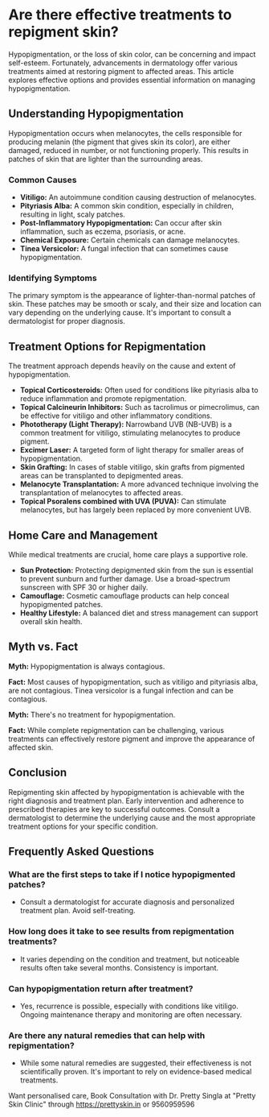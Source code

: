 # Are there effective treatments to repigment skin?

Hypopigmentation, or the loss of skin color, can be concerning and impact self-esteem. Fortunately, advancements in dermatology offer various treatments aimed at restoring pigment to affected areas. This article explores effective options and provides essential information on managing hypopigmentation.

## Understanding Hypopigmentation

Hypopigmentation occurs when melanocytes, the cells responsible for producing melanin (the pigment that gives skin its color), are either damaged, reduced in number, or not functioning properly. This results in patches of skin that are lighter than the surrounding areas.

### Common Causes

*   **Vitiligo:** An autoimmune condition causing destruction of melanocytes.
*   **Pityriasis Alba:** A common skin condition, especially in children, resulting in light, scaly patches.
*   **Post-Inflammatory Hypopigmentation:** Can occur after skin inflammation, such as eczema, psoriasis, or acne.
*   **Chemical Exposure:** Certain chemicals can damage melanocytes.
*   **Tinea Versicolor:** A fungal infection that can sometimes cause hypopigmentation.

### Identifying Symptoms

The primary symptom is the appearance of lighter-than-normal patches of skin. These patches may be smooth or scaly, and their size and location can vary depending on the underlying cause. It's important to consult a dermatologist for proper diagnosis.

## Treatment Options for Repigmentation

The treatment approach depends heavily on the cause and extent of hypopigmentation.

*   **Topical Corticosteroids:** Often used for conditions like pityriasis alba to reduce inflammation and promote repigmentation.
*   **Topical Calcineurin Inhibitors:** Such as tacrolimus or pimecrolimus, can be effective for vitiligo and other inflammatory conditions.
*   **Phototherapy (Light Therapy):** Narrowband UVB (NB-UVB) is a common treatment for vitiligo, stimulating melanocytes to produce pigment.
*   **Excimer Laser:** A targeted form of light therapy for smaller areas of hypopigmentation.
*   **Skin Grafting:** In cases of stable vitiligo, skin grafts from pigmented areas can be transplanted to depigmented areas.
*   **Melanocyte Transplantation:** A more advanced technique involving the transplantation of melanocytes to affected areas.
*   **Topical Psoralens combined with UVA (PUVA):** Can stimulate melanocytes, but has largely been replaced by more convenient UVB.

## Home Care and Management

While medical treatments are crucial, home care plays a supportive role.

*   **Sun Protection:** Protecting depigmented skin from the sun is essential to prevent sunburn and further damage. Use a broad-spectrum sunscreen with SPF 30 or higher daily.
*   **Camouflage:** Cosmetic camouflage products can help conceal hypopigmented patches.
*   **Healthy Lifestyle:** A balanced diet and stress management can support overall skin health.

## Myth vs. Fact

**Myth:** Hypopigmentation is always contagious.

**Fact:** Most causes of hypopigmentation, such as vitiligo and pityriasis alba, are not contagious. Tinea versicolor is a fungal infection and can be contagious.

**Myth:** There's no treatment for hypopigmentation.

**Fact:** While complete repigmentation can be challenging, various treatments can effectively restore pigment and improve the appearance of affected skin.

## Conclusion

Repigmenting skin affected by hypopigmentation is achievable with the right diagnosis and treatment plan. Early intervention and adherence to prescribed therapies are key to successful outcomes. Consult a dermatologist to determine the underlying cause and the most appropriate treatment options for your specific condition.

## Frequently Asked Questions

### What are the first steps to take if I notice hypopigmented patches?

*   Consult a dermatologist for accurate diagnosis and personalized treatment plan. Avoid self-treating.

### How long does it take to see results from repigmentation treatments?

*   It varies depending on the condition and treatment, but noticeable results often take several months. Consistency is important.

### Can hypopigmentation return after treatment?

*   Yes, recurrence is possible, especially with conditions like vitiligo. Ongoing maintenance therapy and monitoring are often necessary.

### Are there any natural remedies that can help with repigmentation?

*   While some natural remedies are suggested, their effectiveness is not scientifically proven. It's important to rely on evidence-based medical treatments.

Want personalised care, Book Consultation with Dr. Pretty Singla at "Pretty Skin Clinic" through https://prettyskin.in or 9560959596
